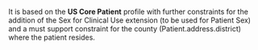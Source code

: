 It is based on the **US Core Patient** profile with further constraints for the addition of the Sex for Clinical Use extension (to be used for Patient Sex) and a must support constraint for the county (Patient.address.district) where the patient resides.
